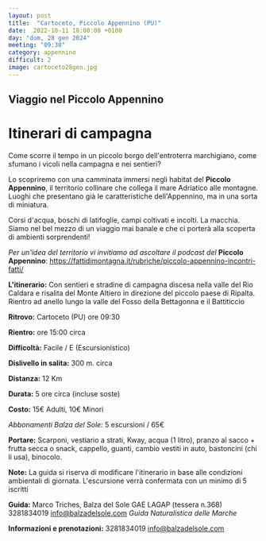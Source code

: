 ```yaml
---
layout: post
title:  "Cartoceto, Piccolo Appennino (PU)"
date:  2022-10-11 18:00:00 +0100
day: "dom, 28 gen 2024"
meeting: "09:30"
category: appennino 
difficult: 2
image: cartoceto28gen.jpg
---
```


## Viaggio nel Piccolo Appennino

# Itinerari di campagna

Come scorre il tempo in un piccolo borgo dell'entroterra marchigiano, come sfumano i vicoli nella campagna e nei sentieri?

Lo scopriremo con una camminata immersi negli habitat del **Piccolo Appennino**, il territorio collinare che collega il mare Adriatico alle montagne. Luoghi che presentano già le caratteristiche dell'Appennino, ma in una sorta di miniatura.

Corsi d'acqua, boschi di latifoglie, campi coltivati e incolti. La macchia. Siamo nel bel mezzo di un viaggio mai banale e che ci porterà alla scoperta di ambienti sorprendenti!

*Per un'idea del territorio vi invitiamo ad ascoltare il podcast del* **Piccolo Appennino**: https://fattidimontagna.it/rubriche/piccolo-appennino-incontri-fatti/

**L'itinerario:** Con sentieri e stradine di campagna discesa nella valle del Rio Caldara e risalita del Monte Altiero in direzione del piccolo paese di Ripalta. Rientro ad anello lungo la valle del Fosso della Bettagonna e il Battiticcio

**Ritrovo:** Cartoceto (PU) ore 09:30

**Rientro:** ore 15:00 circa 

**Difficoltà:** Facile / E (Escursionistico)

**Dislivello in salita:**  300 m. circa

**Distanza:** 12 Km

**Durata:** 5 ore circa (incluse soste)

**Costo:** 15€ Adulti, 10€ Minori

*Abbonamenti Balza del Sole:* 5 escursioni / 65€

**Portare:** Scarponi, vestiario a strati, Kway, acqua (1 litro), pranzo al sacco + frutta secca o snack, cappello, guanti, cambio vestiti in auto, bastoncini (chi li usa), binocolo. 

**Note:** La guida si riserva di modificare l'itinerario in base alle condizioni ambientali di giornata. L'escursione verrà confermata con un minimo di 5 iscritti

**Guida:** Marco Triches, Balza del Sole GAE LAGAP (tessera n.368)
3281834019
info@balzadelsole.com
*Guida Naturalistica delle Marche*

**Informazioni e prenotazioni:** 3281834019 info@balzadelsole.com
